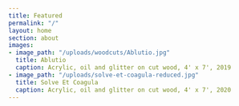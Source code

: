 ```yaml
---
title: Featured
permalink: "/"
layout: home
section: about
images:
- image_path: "/uploads/woodcuts/Ablutio.jpg"
  title: Ablutio
  caption: Acrylic, oil and glitter on cut wood, 4' x 7', 2019
- image_path: "/uploads/solve-et-coagula-reduced.jpg"
  title: Solve Et Coagula
  caption: Acrylic, oil and glitter on cut wood, 4' x 7', 2020
---
```


